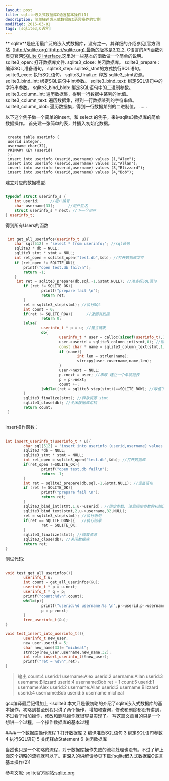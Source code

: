 ```yaml
---
layout: post
title: sqlite嵌入式数据库C语言基本操作(1)
description: 简单描述嵌入式数据库C语言操作的实例
modified: 2016-03-01
tags: [sqlite3,C语言]
---
```


** sqlite**是应用最广泛的嵌入式数据库，没有之一，其详细的介绍参见[官方网站（http://sqlite.org）](http://sqlite.org).最新的版本是3.12.2.
C语言的API函数列表见官网[SQLite C Interface](http://sqlite.org/c3ref/funclist.html).这里对一些基本的函数做一个简单的说明。
sqlite3_open:  打开数据库文件.
sqlite3_close: 关闭数据库。
sqlite3_prepare : 编译SQL,准备语句。
sqlite3_step: sqlite3_stmt的方式执行SQL语句。
sqlite3_exec: 执行SQL语句。
sqlite3_finalize: 释放 sqlite3_stmt资源。
sqlite3_bind_int: 绑定SQL语句中int参数。
sqlite3_bind_text: 绑定SQL语句中的字符串参数。
sqlite3_bind_blob: 绑定SQL语句中的二进制参数。
sqlite3_column_int: 遍历数据集，得到一行数据中某列的int值。
sqlite3_column_text: 遍历数据集，得到一行数据某列的字符串值。
sqlite3_column_blob: 遍历数据集，得到一行数据某列的二进制值。
......

以下这个例子做一个简单的insert，和 select 的例子，来讲sqlite3数据库的简单数据操作。
首先建一张简单的表，并插入初始化数据。
```

 create table userinfo (
 userid integer,
 username char(32),
 PRIMARY KEY (userid)
 );
 insert into userinfo (userid,username) values (1,"Alex");
 insert into userinfo (userid,username) values (2,"Allan");
 insert into userinfo (userid,username) values (3,"Blizzard");
 insert into userinfo (userid,username) values (4,"Bob");

 ```

建立对应的数据模型.
```cpp

typedef struct userinfo_s {
	int userid;     //用户编号
    char username[33];		//用户姓名
    struct userinfo_s * next; //下一个用户
} userinfo_t;

```
得到所有Users的函数

```cpp

 int get_all_userinfos(userinfo_t u){
 	char sql[512] = "select * from userinfo;"; //sql语句
    sqlite3 * db = NULL;
    sqlite3_stmt * stmt = NULL;
    int ret_open = sqlite3_open("test.db",&db); //打开数据库文件
    if (ret_open != SQLITE_OK){
    	printf("open test.db fail\n");
        return -1;
    }
     int ret = sqlite3_prepare(db,sql,-1,&stmt,NULL); //准备好SQL语句
        if (ret != SQLITE_OK){
                printf("prepare fail \n");
                return ret;
        }
        ret = sqlite3_step(stmt); //执行SQL
        int count = 0;
        if(ret != SQLITE_ROW){		//返回有数据
                return 0;
        }else{
                userinfo_t * p = u; //建立链表
                do{
                        userinfo_t * user = calloc(sizeof(userinfo_t),1);
                        user->userid = sqlite3_column_int(stmt,0); //得到USerid   注意get的初始值为index为0
                        const char * name = sqlite3_column_text(stmt,1); //得到用户名
                        if (name){
                                int len = strlen(name);
                                strncpy(user->username,name,len);
                        }
                        user->next = NULL;
                        p->next = user; //串联 建立一个单项链表
                        p = p->next;
                        count ++;
                }while((ret = sqlite3_step(stmt))==SQLITE_ROW); //取值下一个
        }
        sqlite3_finalize(stmt); //释放资源 stmt
        sqlite3_close(db); //关闭数据库句柄
        return count;
 }
 
```

insert操作函数：

```cpp

int insert_userinfo_t(userinfo_t * u){
        char sql[512] = "insert into userinfo (userid,username) values (?,?)"; //插入数据库语句
        sqlite3 *db = NULL;
        sqlite3_stmt * stmt = NULL;
        int ret_open = sqlite3_open("test.db",&db); //打开数据库
        if(ret_open !=SQLITE_OK){
                printf("open test.db fail\n");
                return -1;
        }
        int ret = sqlite3_prepare(db,sql,-1,&stmt,NULL); //准备语句
        if (ret != SQLITE_OK){
                printf("prepare fail \n");
                return ret;
        }
        sqlite3_bind_int(stmt,1,u->userid); //绑定参数, 注意绑定参数的初始index值为1
        sqlite3_bind_text(stmt,2,u->username,32,NULL);
        ret = sqlite3_step(stmt); //执行语句
        if(ret == SQLITE_DONE){   //执行结果
                ret = SQLITE_OK;
        }
        sqlite3_finalize(stmt); //释放资源
        sqlite3_close(db); //关闭数据库
        return ret;
}

```
测试代码:

```cpp
	
void test_get_all_userinfos(){
        userinfo_t u;
        int count = get_all_userinfos(&u);
        userinfo_t * p = u.next;
        userinfo_t * q = p;
        printf("count:%d\n",count);
        while(p){
                printf("userid:%d username:%s \n",p->userid,p->username);
                p = p->next;
        }
        free_userinfo_t(&u);
}

void test_insert_into_userinfo_t(){
        userinfo_t new_user;
        new_user.userid = 5;
        char new_name[33]= "micheal";
        strncpy(new_user.username,new_name,32);
        int ret= insert_userinfo_t(&new_user);
        printf("ret = %d\n",ret);
}

```

>输出
count:4
userid:1 username:Alex 
userid:2 username:Allan 
userid:3 username:Blizzard 
userid:4 username:Bob
ret = 1
count:5
userid:1 username:Alex 
userid:2 username:Allan 
userid:3 username:Blizzard 
userid:4 username:Bob
userid:5 username:micheal

gcc编译最后记得加上 -lsqlite3
本文只是很初略的介绍了sqlite嵌入式数据库的基本操作，初略到甚至例程只讲了两个操作，增加和查询，修改和删除都没有讲到，不过看了增加操作，修改和删除操作就很容易实现了。
写这篇文章目的只是一个想讲一个过程，一个操作数据库的基本过程

####一个数据库操作流程
1 打开数据库
2 编译准备SQL语句
3 绑定SQL语句参数
4 执行SQL语句
5 关闭释放Statement
6 关闭数据库

当然也只是一个初略的流程，对于数据库操作失败的流程处理也没有。不过了解上面这个初略的流程就可以了。更深入的讲解请参见下篇:[sqlite嵌入式数据库C语言基本操作(2)]

参考文献:
sqlite官方网站:[sqlite.org](http://sqlite.org)















